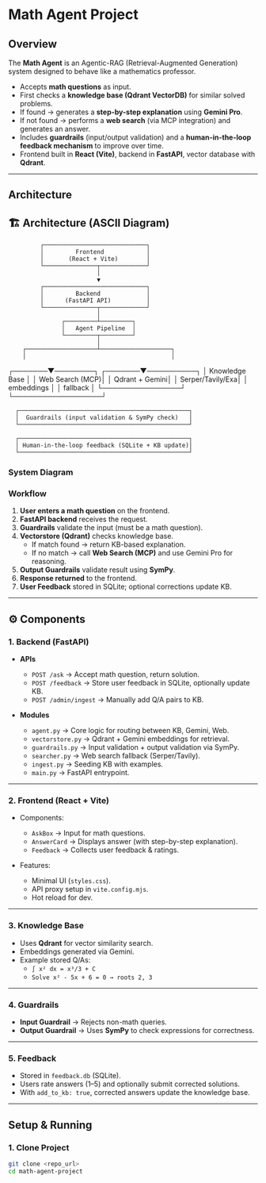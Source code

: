 #  Math Agent Project

##  Overview
The **Math Agent** is an Agentic-RAG (Retrieval-Augmented Generation) system designed to behave like a mathematics professor.  

- Accepts **math questions** as input.  
- First checks a **knowledge base (Qdrant VectorDB)** for similar solved problems.  
- If found → generates a **step-by-step explanation** using **Gemini Pro**.  
- If not found → performs a **web search** (via MCP integration) and generates an answer.  
- Includes **guardrails** (input/output validation) and a **human-in-the-loop feedback mechanism** to improve over time.  
- Frontend built in **React (Vite)**, backend in **FastAPI**, vector database with **Qdrant**.

---

## Architecture
## 🏗️ Architecture (ASCII Diagram)

             ┌─────────────────────────────┐
             │         Frontend            │
             │       (React + Vite)        │
             └───────────────┬─────────────┘
                             │
                             ▼
             ┌─────────────────────────────┐
             │         Backend             │
             │      (FastAPI API)          │
             └───────────────┬─────────────┘
                             │
                   ┌─────────┴─────────┐
                   │   Agent Pipeline  │
                   └─────────┬─────────┘
                             │
        ┌────────────────────┴────────────────────┐
        │                                         │
┌───────▼────────┐                        ┌───────▼──────────┐
│ Knowledge Base │                        │  Web Search (MCP)│
│ Qdrant + Gemini│                        │ Serper/Tavily/Exa│
│ embeddings     │                        │ fallback         │
└────────────────┘                        └──────────────────┘

      ┌────────────────────────────────────────────────┐
      │  Guardrails (input validation & SymPy check)   │
      └────────────────────────────────────────────────┘

      ┌────────────────────────────────────────────────┐
      │ Human-in-the-loop feedback (SQLite + KB update)│
      └────────────────────────────────────────────────┘

### System Diagram

### Workflow
1. **User enters a math question** on the frontend.  
2. **FastAPI backend** receives the request.  
3. **Guardrails** validate the input (must be a math question).  
4. **Vectorstore (Qdrant)** checks knowledge base.  
   - If match found → return KB-based explanation.  
   - If no match → call **Web Search (MCP)** and use Gemini Pro for reasoning.  
5. **Output Guardrails** validate result using **SymPy**.  
6. **Response returned** to the frontend.  
7. **User Feedback** stored in SQLite; optional corrections update KB.  

---

## ⚙ Components

### 1. **Backend (FastAPI)**
- **APIs**
  - `POST /ask` → Accept math question, return solution.  
  - `POST /feedback` → Store user feedback in SQLite, optionally update KB.  
  - `POST /admin/ingest` → Manually add Q/A pairs to KB.  

- **Modules**
  - `agent.py` → Core logic for routing between KB, Gemini, Web.  
  - `vectorstore.py` → Qdrant + Gemini embeddings for retrieval.  
  - `guardrails.py` → Input validation + output validation via SymPy.  
  - `searcher.py` → Web search fallback (Serper/Tavily).  
  - `ingest.py` → Seeding KB with examples.  
  - `main.py` → FastAPI entrypoint.  

---

### 2. **Frontend (React + Vite)**
- Components:
  - `AskBox` → Input for math questions.  
  - `AnswerCard` → Displays answer (with step-by-step explanation).  
  - `Feedback` → Collects user feedback & ratings.  

- Features:
  - Minimal UI (`styles.css`).  
  - API proxy setup in `vite.config.mjs`.  
  - Hot reload for dev.  

---

### 3. **Knowledge Base**
- Uses **Qdrant** for vector similarity search.  
- Embeddings generated via Gemini.  
- Example stored Q/As:  
  - `∫ x² dx = x³/3 + C`  
  - `Solve x² - 5x + 6 = 0 → roots 2, 3`

---

### 4. **Guardrails**
- **Input Guardrail** → Rejects non-math queries.  
- **Output Guardrail** → Uses **SymPy** to check expressions for correctness.  

---

### 5. **Feedback**
- Stored in `feedback.db` (SQLite).  
- Users rate answers (1–5) and optionally submit corrected solutions.  
- With `add_to_kb: true`, corrected answers update the knowledge base.  

---

##  Setup & Running

### 1. Clone Project
```bash
git clone <repo_url>
cd math-agent-project
